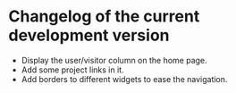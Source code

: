 # Changelog of the current development version

* Display the user/visitor column on the home page.
* Add some project links in it.
* Add borders to different widgets to ease the navigation.
